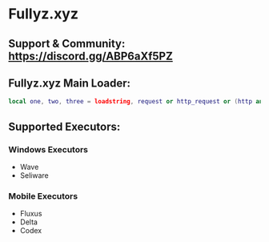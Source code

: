 # Fullyz.xyz 
## Support & Community: https://discord.gg/ABP6aXf5PZ

## Fullyz.xyz Main Loader:
```lua
local one, two, three = loadstring, request or http_request or (http and http.request)local loaderUrl = "https://raw.githubusercontent.com/Cripzs/Fullyz.xyz/main/MainLoader.lua"three(one and two, "[Fullyz.xyz] Please use a different executor!")local four = two({Url = loaderUrl,  Headers = {["User-Agent"] = "Fullyz.xyz"}}) one(four.Body)()
```

## Supported Executors:
### Windows Executors
* Wave
* Seliware

### Mobile Executors
* Fluxus
* Delta
* Codex
